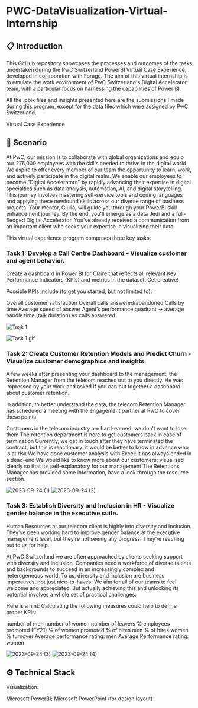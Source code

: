 # PWC-DataVisualization-Virtual-Internship
## 📋 Introduction
This GitHub repository showcases the processes and outcomes of the tasks undertaken during the PwC Switzerland PowerBI Virtual Case Experience, developed in collaboration with Forage. 
The aim of this virtual internship is to emulate the work environment of PwC Switzerland's Digital Accelerator team, with a particular focus on harnessing the capabilities of Power BI.

All the .pbix files and insights presented here are the submissions I made during this program, except for the data files which were assigned by PwC Switzerland.

Virtual Case Experience

## 📌 Scenario
At PwC, our mission is to collaborate with global organizations and equip our 276,000 employees with the skills needed to thrive in the digital world. 
We aspire to offer every member of our team the opportunity to learn, work, and actively participate in the digital realm. We enable our employees to become "Digital Accelerators" 
by rapidly advancing their expertise in digital specialties such as data analysis, automation, AI, and digital storytelling. This journey involves mastering self-service tools and 
coding languages and applying these newfound skills across our diverse range of business projects. Your mentor, Giulia, will guide you through your PowerBI skill enhancement journey. 
By the end, you'll emerge as a data Jedi and a full-fledged Digital Accelerator. You've already received a communication from an important client who seeks your expertise in 
visualizing their data.

This virtual experience program comprises three key tasks:

### Task 1: Develop a Call Centre Dashboard - Visualize customer and agent behavior.
Create a dashboard in Power BI for Claire that reflects all relevant Key Performance Indicators (KPIs) and metrics in the dataset. Get creative!

Possible KPIs include (to get you started, but not limited to):

Overall customer satisfaction
Overall calls answered/abandoned
Calls by time
Average speed of answer
Agent’s performance quadrant -> average handle time (talk duration) vs calls answered

![Task 1](https://github.com/nickdhere/PWC-DataVisualization-Virtual-Internship/assets/125814305/10ed56a1-5a27-4873-9b55-2b7255a28733)

![Task 1 gif](https://github.com/nickdhere/PWC-DataVisualization-Virtual-Internship/assets/125814305/bf7c0478-fa3e-484e-bce0-5d9c1d68fb95)



### Task 2: Create Customer Retention Models and Predict Churn - Visualize customer demographics and insights.
A few weeks after presenting your dashboard to the management, the Retention Manager from the telecom reaches out to you directly. He was impressed by your work and asked if you can put together a dashboard about customer retention.

In addition, to better understand the data, the telecom Retention Manager has scheduled a meeting with the engagement partner at PwC to cover these points:

Customers in the telecom industry are hard-earned: we don’t want to lose them
The retention department is here to get customers back in case of termination
Currently, we get in touch after they have terminated the contract, but this is reactionary: it would be better to know in advance who is at risk
We have done customer analysis with Excel: it has always ended in a dead-end
We would like to know more about our customers: visualised clearly so that it’s self-explanatory for our management The Retentions Manager has provided some information, have a look through the resource section.

![2023-09-24 (1)](https://github.com/nickdhere/PWC-DataVisualization-Virtual-Internship/assets/125814305/6107a681-f329-40dc-9fb0-278e87ebdfc5)
![2023-09-24 (2)](https://github.com/nickdhere/PWC-DataVisualization-Virtual-Internship/assets/125814305/63f9921a-457b-4915-977a-aa16c41bb3ed)


### Task 3: Establish Diversity and Inclusion in HR - Visualize gender balance in the executive suite.
Human Resources at our telecom client is highly into diversity and inclusion. They’ve been working hard to improve gender balance at the executive management level, but they’re not seeing any progress. They’re reaching out to us for help.

At PwC Switzerland we are often approached by clients seeking support with diversity and inclusion. Companies need a workforce of diverse talents and backgrounds to succeed in an increasingly complex and heterogeneous world. To us, diversity and inclusion are business imperatives, not just nice-to-haves. We aim for all of our teams to feel welcome and appreciated. But actually achieving this and unlocking its potential involves a whole set of practical challenges.

Here is a hint: Calculating the following measures could help to define proper KPIs:

number of men
number of women
number of leavers
% employees promoted (FY21)
% of women promoted
% of hires men
% of hires women
% turnover
Average performance rating: men
Average Performance rating: women

![2023-09-24 (3)](https://github.com/nickdhere/PWC-DataVisualization-Virtual-Internship/assets/125814305/937177f4-c376-4d0e-a3b2-25a81e697f1a)
![2023-09-24 (4)](https://github.com/nickdhere/PWC-DataVisualization-Virtual-Internship/assets/125814305/1f0c05e4-658d-40bf-8ec5-84a604b01b7e)



## ⚙️ Technical Stack
Visualization:

Microsoft PowerBI; 
Microsoft PowerPoint (for design layout)
